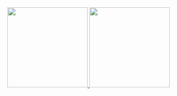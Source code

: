<div align="center">
 <a href="https://github.com/oanderoficial">
<img height="180em" src= "https://github-readme-stats.vercel.app/api?username=oanderoficial&theme=dark)](https://github.com/anuraghazra/github-readme-stats"/>
<img height="180em" src = "https://github-readme-stats.vercel.app/api/top-langs/?username=oanderoficial&hide=html&layout=compact=true&theme=dark)](https://github.com/anuraghazra/github-readme-stats" />
